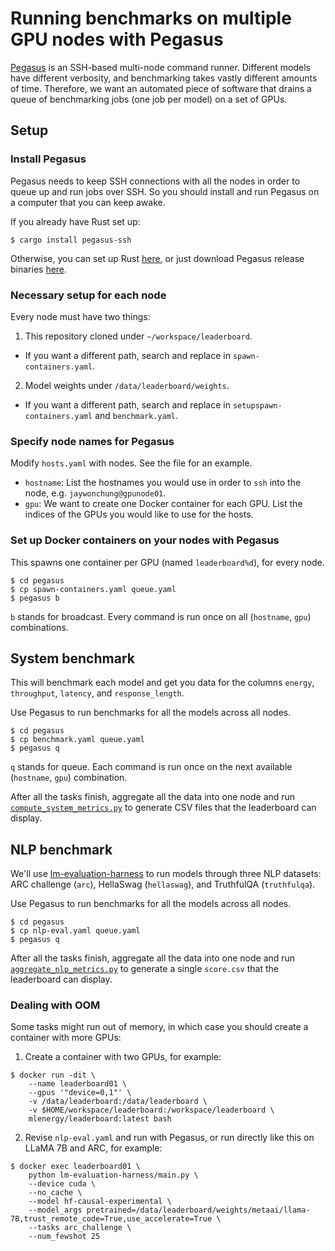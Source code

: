 # Running benchmarks on multiple GPU nodes with Pegasus

[Pegasus](https://github.com/jaywonchung/pegasus) is an SSH-based multi-node command runner.
Different models have different verbosity, and benchmarking takes vastly different amounts of time.
Therefore, we want an automated piece of software that drains a queue of benchmarking jobs (one job per model) on a set of GPUs.

## Setup

### Install Pegasus

Pegasus needs to keep SSH connections with all the nodes in order to queue up and run jobs over SSH.
So you should install and run Pegasus on a computer that you can keep awake.

If you already have Rust set up:

```console
$ cargo install pegasus-ssh
```

Otherwise, you can set up Rust [here](https://www.rust-lang.org/tools/install), or just download Pegasus release binaries [here](https://github.com/jaywonchung/pegasus/releases/latest).

### Necessary setup for each node

Every node must have two things:

1. This repository cloned under `~/workspace/leaderboard`.
  - If you want a different path, search and replace in `spawn-containers.yaml`.
2. Model weights under `/data/leaderboard/weights`.
  - If you want a different path, search and replace in `setupspawn-containers.yaml` and `benchmark.yaml`.

### Specify node names for Pegasus

Modify `hosts.yaml` with nodes. See the file for an example.

- `hostname`: List the hostnames you would use in order to `ssh` into the node, e.g. `jaywonchung@gpunode01`.
- `gpu`: We want to create one Docker container for each GPU. List the indices of the GPUs you would like to use for the hosts.

### Set up Docker containers on your nodes with Pegasus

This spawns one container per GPU (named `leaderboard%d`), for every node.

```console
$ cd pegasus
$ cp spawn-containers.yaml queue.yaml
$ pegasus b
```

`b` stands for broadcast. Every command is run once on all (`hostname`, `gpu`) combinations.

## System benchmark

This will benchmark each model and get you data for the columns `energy`, `throughput`, `latency`, and `response_length`.

Use Pegasus to run benchmarks for all the models across all nodes.

```console
$ cd pegasus
$ cp benchmark.yaml queue.yaml
$ pegasus q
```

`q` stands for queue. Each command is run once on the next available (`hostname`, `gpu`) combination.

After all the tasks finish, aggregate all the data into one node and run [`compute_system_metrics.py`](../scripts/compute_system_metrics.py) to generate CSV files that the leaderboard can display.

## NLP benchmark

We'll use [lm-evaluation-harness](https://github.com/EleutherAI/lm-evaluation-harness/commit/72b7f0c00a6ff94632c5b873fc24e093ae74fa47) to run models through three NLP datasets: ARC challenge (`arc`), HellaSwag (`hellaswag`), and TruthfulQA (`truthfulqa`).

Use Pegasus to run benchmarks for all the models across all nodes.

```console
$ cd pegasus
$ cp nlp-eval.yaml queue.yaml
$ pegasus q
```

After all the tasks finish, aggregate all the data into one node and run [`aggregate_nlp_metrics.py`](../scripts/aggregate_nlp_metrics.py) to generate a single `score.csv` that the leaderboard can display.

### Dealing with OOM

Some tasks might run out of memory, in which case you should create a container with more GPUs:

1. Create a container with two GPUs, for example:

```console
$ docker run -dit \
    --name leaderboard01 \
    --gpus '"device=0,1"' \
    -v /data/leaderboard:/data/leaderboard \
    -v $HOME/workspace/leaderboard:/workspace/leaderboard \
    mlenergy/leaderboard:latest bash
```

2. Revise `nlp-eval.yaml` and run with Pegasus, or run directly like this on LLaMA 7B and ARC, for example:

```console
$ docker exec leaderboard01 \
    python lm-evaluation-harness/main.py \
    --device cuda \
    --no_cache \
    --model hf-causal-experimental \
    --model_args pretrained=/data/leaderboard/weights/metaai/llama-7B,trust_remote_code=True,use_accelerate=True \
    --tasks arc_challenge \
    --num_fewshot 25
```
